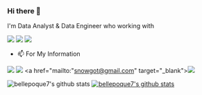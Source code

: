 ### Hi there 👋

I'm Data Analyst & Data Engineer who working with 

<img src="https://img.shields.io/badge/Python-3776AB?style=flat-square&logo=Python&logoColor=white"/></a>
<img src="https://img.shields.io/badge/MySQL-4479A1?style=flat-square&logo=MySQL&logoColor=white"/></a>
<img src="https://img.shields.io/badge/Spark-E25A1C?style=flat-square&logo=Apache Spark&logoColor=white"/></a>


- 📫 For My Information 

<a href="https://blog.naver.com/bellepoque7" target="_blank"><img src="https://img.shields.io/badge/Naver-03C75A?style=flat-square&logo=Naver&logoColor=white"/></a>
<a href="https://www.linkedin.com/in/lim-jung-2263a516a" target="_blank"><img src="https://img.shields.io/badge/Linked-0A66C2?style=flat-square&logo=Linkedin&logoColor=white"/></a>
<a href="mailto:"snowgot@gmail.com" target="_blank"><img src="https://img.shields.io/badge/Gmail-EA4335?style=flat-square&logo=Gmail&logoColor=white"/></a>

![bellepoque7's github stats](https://github-readme-stats.vercel.app/api?username=bellepoque7&show_icons=true)
[![bellepoque7's github stats](https://github-readme-stats.vercel.app/api/top-langs/?username=bellepoque7&show_icons=true&hide_border=true&title_color=004386&icon_color=004386&layout=compact)](https://github.com/bellepoque7)


<!--
**bellepoque7/bellepoque7** is a ✨ _special_ ✨ repository because its `README.md` (this file) appears on your GitHub profile.

Here are some ideas to get you started:

- 🔭 I’m currently working on ...
- 🌱 I’m currently learning ...
- 👯 I’m looking to collaborate on ...
- 🤔 I’m looking for help with ...
- 💬 Ask me about ...
- 📫 How to reach me: ...
- 😄 Pronouns: ...
- ⚡ Fun fact: ...
-->
